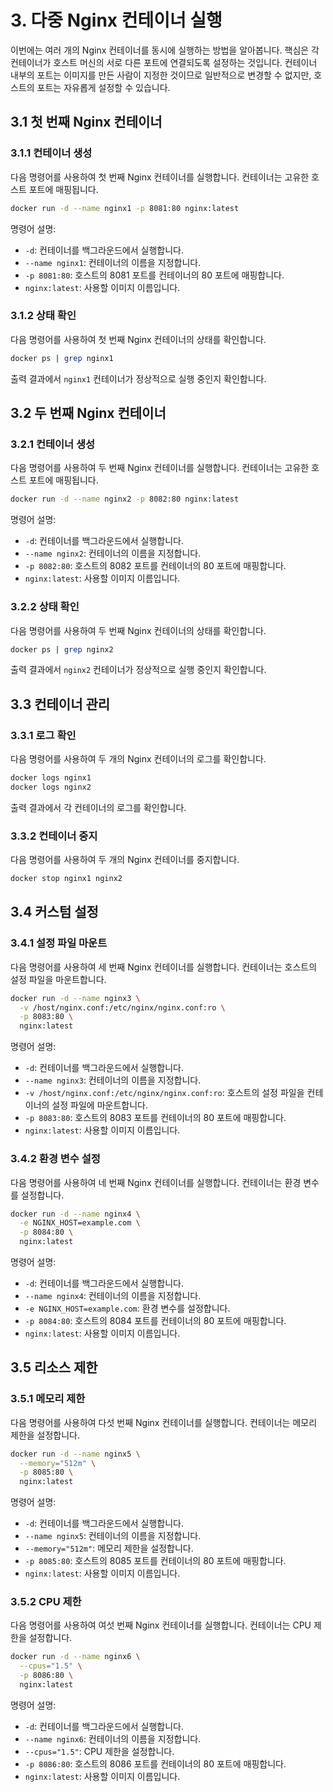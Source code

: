 # 3. 다중 Nginx 컨테이너 실행

이번에는 여러 개의 Nginx 컨테이너를 동시에 실행하는 방법을 알아봅니다. 핵심은 각 컨테이너가 호스트 머신의 서로 다른 포트에 연결되도록 설정하는 것입니다. 컨테이너 내부의 포트는 이미지를 만든 사람이 지정한 것이므로 일반적으로 변경할 수 없지만, 호스트의 포트는 자유롭게 설정할 수 있습니다.

## 3.1 첫 번째 Nginx 컨테이너

### 3.1.1 컨테이너 생성
다음 명령어를 사용하여 첫 번째 Nginx 컨테이너를 실행합니다. 컨테이너는 고유한 호스트 포트에 매핑됩니다.

```bash
docker run -d --name nginx1 -p 8081:80 nginx:latest
```

명령어 설명:

- `-d`: 컨테이너를 백그라운드에서 실행합니다.
- `--name nginx1`: 컨테이너의 이름을 지정합니다.
- `-p 8081:80`: 호스트의 8081 포트를 컨테이너의 80 포트에 매핑합니다.
- `nginx:latest`: 사용할 이미지 이름입니다.

### 3.1.2 상태 확인
다음 명령어를 사용하여 첫 번째 Nginx 컨테이너의 상태를 확인합니다.

```bash
docker ps | grep nginx1
```

출력 결과에서 `nginx1` 컨테이너가 정상적으로 실행 중인지 확인합니다.

## 3.2 두 번째 Nginx 컨테이너

### 3.2.1 컨테이너 생성
다음 명령어를 사용하여 두 번째 Nginx 컨테이너를 실행합니다. 컨테이너는 고유한 호스트 포트에 매핑됩니다.

```bash
docker run -d --name nginx2 -p 8082:80 nginx:latest
```

명령어 설명:

- `-d`: 컨테이너를 백그라운드에서 실행합니다.
- `--name nginx2`: 컨테이너의 이름을 지정합니다.
- `-p 8082:80`: 호스트의 8082 포트를 컨테이너의 80 포트에 매핑합니다.
- `nginx:latest`: 사용할 이미지 이름입니다.

### 3.2.2 상태 확인
다음 명령어를 사용하여 두 번째 Nginx 컨테이너의 상태를 확인합니다.

```bash
docker ps | grep nginx2
```

출력 결과에서 `nginx2` 컨테이너가 정상적으로 실행 중인지 확인합니다.

## 3.3 컨테이너 관리

### 3.3.1 로그 확인
다음 명령어를 사용하여 두 개의 Nginx 컨테이너의 로그를 확인합니다.

```bash
docker logs nginx1
docker logs nginx2
```

출력 결과에서 각 컨테이너의 로그를 확인합니다.

### 3.3.2 컨테이너 중지
다음 명령어를 사용하여 두 개의 Nginx 컨테이너를 중지합니다.

```bash
docker stop nginx1 nginx2
```

## 3.4 커스텀 설정

### 3.4.1 설정 파일 마운트
다음 명령어를 사용하여 세 번째 Nginx 컨테이너를 실행합니다. 컨테이너는 호스트의 설정 파일을 마운트합니다.

```bash
docker run -d --name nginx3 \
  -v /host/nginx.conf:/etc/nginx/nginx.conf:ro \
  -p 8083:80 \
  nginx:latest
```

명령어 설명:

- `-d`: 컨테이너를 백그라운드에서 실행합니다.
- `--name nginx3`: 컨테이너의 이름을 지정합니다.
- `-v /host/nginx.conf:/etc/nginx/nginx.conf:ro`: 호스트의 설정 파일을 컨테이너의 설정 파일에 마운트합니다.
- `-p 8083:80`: 호스트의 8083 포트를 컨테이너의 80 포트에 매핑합니다.
- `nginx:latest`: 사용할 이미지 이름입니다.

### 3.4.2 환경 변수 설정
다음 명령어를 사용하여 네 번째 Nginx 컨테이너를 실행합니다. 컨테이너는 환경 변수를 설정합니다.

```bash
docker run -d --name nginx4 \
  -e NGINX_HOST=example.com \
  -p 8084:80 \
  nginx:latest
```

명령어 설명:

- `-d`: 컨테이너를 백그라운드에서 실행합니다.
- `--name nginx4`: 컨테이너의 이름을 지정합니다.
- `-e NGINX_HOST=example.com`: 환경 변수를 설정합니다.
- `-p 8084:80`: 호스트의 8084 포트를 컨테이너의 80 포트에 매핑합니다.
- `nginx:latest`: 사용할 이미지 이름입니다.

## 3.5 리소스 제한

### 3.5.1 메모리 제한
다음 명령어를 사용하여 다섯 번째 Nginx 컨테이너를 실행합니다. 컨테이너는 메모리 제한을 설정합니다.

```bash
docker run -d --name nginx5 \
  --memory="512m" \
  -p 8085:80 \
  nginx:latest
```

명령어 설명:

- `-d`: 컨테이너를 백그라운드에서 실행합니다.
- `--name nginx5`: 컨테이너의 이름을 지정합니다.
- `--memory="512m"`: 메모리 제한을 설정합니다.
- `-p 8085:80`: 호스트의 8085 포트를 컨테이너의 80 포트에 매핑합니다.
- `nginx:latest`: 사용할 이미지 이름입니다.

### 3.5.2 CPU 제한
다음 명령어를 사용하여 여섯 번째 Nginx 컨테이너를 실행합니다. 컨테이너는 CPU 제한을 설정합니다.

```bash
docker run -d --name nginx6 \
  --cpus="1.5" \
  -p 8086:80 \
  nginx:latest
```

명령어 설명:

- `-d`: 컨테이너를 백그라운드에서 실행합니다.
- `--name nginx6`: 컨테이너의 이름을 지정합니다.
- `--cpus="1.5"`: CPU 제한을 설정합니다.
- `-p 8086:80`: 호스트의 8086 포트를 컨테이너의 80 포트에 매핑합니다.
- `nginx:latest`: 사용할 이미지 이름입니다.
